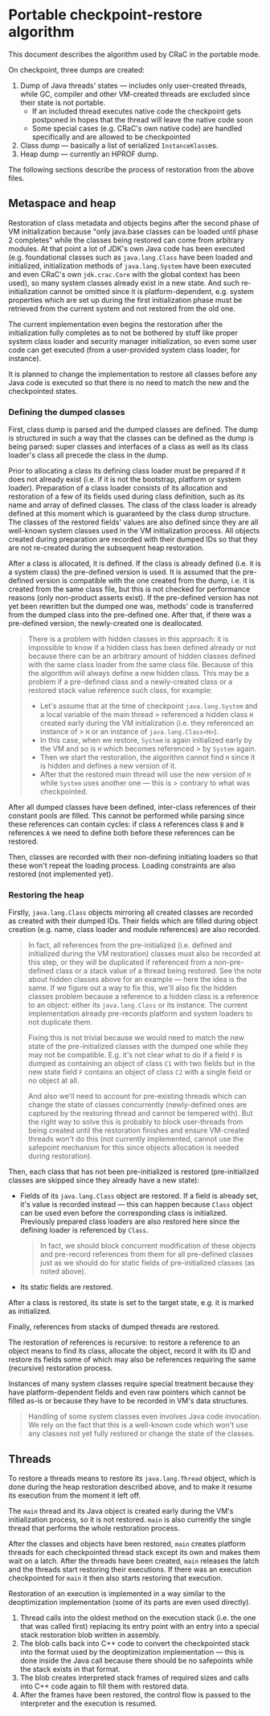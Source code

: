 # Portable checkpoint-restore algorithm

This document describes the algorithm used by CRaC in the portable mode.

On checkpoint, three dumps are created:

1. Dump of Java threads' states — includes only user-created threads, while GC, compiler and other VM-created threads
   are excluded since their state is not portable.
    - If an included thread executes native code the checkpoint gets postponed in hopes that the thread will leave the
      native code soon
    - Some special cases (e.g. CRaC's own native code) are handled specifically and are allowed to be checkpointed
2. Class dump — basically a list of serialized `InstanceKlass`es.
3. Heap dump — currently an HPROF dump.

The following sections describe the process of restoration from the above files.

## Metaspace and heap

Restoration of class metadata and objects begins after the second phase of VM initialization because "only java.base
classes can be loaded until phase 2 completes" while the classes being restored can come from arbitrary modules. At that
point a lot of JDK's own Java code has been executed (e.g. foundational classes such as `java.lang.Class` have been
loaded and initialized, initialization methods of `java.lang.System` have been executed and even CRaC's own
`jdk.crac.Core` with the global context has been used), so many system classes already exist in a new state. And such
re-initialization cannot be omitted since it is platform-dependent, e.g. system properties which are set up during the
first initialization phase must be retrieved from the current system and not restored from the old one.

The current implementation even begins the restoration after the initialization fully completes as to not be bothered
by stuff like proper system class loader and security manager initialization, so even some user code can get executed
(from a user-provided system class loader, for instance).

It is planned to change the implementation to restore all classes before any Java code is executed so that there is no
need to match the new and the checkpointed states.

### Defining the dumped classes

First, class dump is parsed and the dumped classes are defined. The dump is structured in such a way that the classes
can be defined as the dump is being parsed: super classes and interfaces of a class as well as its class loader's class
all precede the class in the dump.

Prior to allocating a class its defining class loader must be prepared if it does not already exist (i.e. if it is not
the bootstrap, platform or system loader). Preparation of a class loader consists of its allocation and restoration of
a few of its fields used during class definition, such as its name and array of defined classes. The class of the class
loader is already defined at this moment which is guaranteed by the class dump structure. The classes of the restored
fields' values are also defined since they are all well-known system classes used in the VM initialization process. All
objects created during preparation are recorded with their dumped IDs so that they are not re-created during the
subsequent heap restoration.

After a class is allocated, it is defined. If the class is already defined (i.e. it is a system class) the pre-defined
version is used. It is assumed that the pre-defined version is compatible with the one created from the dump, i.e. it is
created from the same class file, but this is not checked for performance reasons (only non-product asserts exist). If
the pre-defined version has not yet been rewritten but the dumped one was, methods' code is transferred from the dumped
class into the pre-defined one. After that, if there was a pre-defined version, the newly-created one is deallocated.

> There is a problem with hidden classes in this approach: it is impossible to know if a hidden class has been defined
> already or not because there can be an arbitrary amount of hidden classes defined with the same class loader from the
> same class file. Because of this the algorithm will always define a new hidden class. This may be a problem if a
> pre-defined class and a newly-created class or a restored stack value reference such class, for example:
>  - Let's assume that at the time of checkpoint `java.lang.System` and a local variable of the main thread
     >    referenced a hidden class `H` created early during the VM initialization (i.e. they referenced an instance of
     >    `H` or an instance of `java.lang.Class<H>`).
>  - In this case, when we restore, `System` is again initialized early by the VM and so is `H` which becomes referenced
     >    by `System` again.
>  - Then we start the restoration, the algorithm cannot find `H` since it is hidden and defines a new version of it.
>  - After that the restored main thread will use the new version of `H` while `System` uses another one — this is
     >    contrary to what was checkpointed.

After all dumped classes have been defined, inter-class references of their constant pools are filled. This cannot be
performed while parsing since these references can contain cycles: if class `A` references class `B` and `B` references
`A` we need to define both before these references can be restored.

Then, classes are recorded with their non-defining initiating loaders so that these won't repeat the loading process.
Loading constraints are also restored (not implemented yet).

### Restoring the heap

Firstly, `java.lang.Class` objects mirroring all created classes are recorded as created with their dumped IDs. Their
fields which are filled during object creation (e.g. name, class loader and module references) are also recorded.

> In fact, all references from the pre-initialized (i.e. defined and initialized during the VM restoration) classes must
> also be recorded at this step, or they will be duplicated if referenced from a non-pre-defined class or a stack value
> of a thread being restored. See the note about hidden classes above for an example — here the idea is the same. If we
> figure out a way to fix this, we'll also fix the hidden classes problem because a reference to a hidden class is a
> reference to an object: either its `java.lang.Class` or its instance. The current implementation already pre-records
> platform and system loaders to not duplicate them.
>
> Fixing this is not trivial because we would need to match the new state of the pre-initialized classes with the
> dumped one while they may not be compatible. E.g. it's not clear what to do if a field `F` is dumped as containing an
> object of class `C1` with two fields but in the new state field `F` contains an object of class `C2` with a single
> field or no object at all.
>
> And also we'll need to account for pre-existing threads which can change the state of classes concurrently
> (newly-defined ones are captured by the restoring thread and cannot be tempered with). But the right way to solve this
> is probably to block user-threads from being created until the restoration finishes and ensure VM-created threads
> won't do this (not currently implemented, cannot use the safepoint mechanism for this since objects allocation is
> needed during restoration).

Then, each class that has not been pre-initialized is restored (pre-initialized classes are skipped since they already
have a new state):

- Fields of its `java.lang.Class` object are restored. If a field is already set, it's value is recorded instead — this
  can happen because `Class` object can be used even before the corresponding class is initialized. Previously prepared
  class loaders are also restored here since the defining loader is referenced by `Class`.
  > In fact, we should block concurrent modification of these objects and pre-record references from them for all
  pre-defined classes just as we should do for static fields of pre-initialized classes (as noted above).
- Its static fields are restored.

After a class is restored, its state is set to the target state, e.g. it is marked as initialized.

Finally, references from stacks of dumped threads are restored.

The restoration of references is recursive: to restore a reference to an object means to find its class, allocate the
object, record it with its ID and restore its fields some of which may also be references requiring the same (recursive)
restoration process.

Instances of many system classes require special treatment because they have platform-dependent fields and even raw
pointers which cannot be filled as-is or because they have to be recorded in VM's data structures.

> Handling of some system classes even involves Java code invocation. We rely on the fact that this is a well-known code
> which won't use any classes not yet fully restored or change the state of the classes.

## Threads

To restore a threads means to restore its `java.lang.Thread` object, which is done during the heap restoration described
above, and to make it resume its execution from the moment it left off.

The `main` thread and its Java object is created early during the VM's initialization process, so it is not restored.
`main` is also currently the single thread that performs the whole restoration process.

After the classes and objects have been restored, `main` creates platform threads for each checkpointed thread stack
except its own and makes them wait on a latch. After the threads have been created, `main` releases the latch and the
threads start restoring their executions. If there was an execution checkpointed for `main` it then also starts
restoring that execution.

Restoration of an execution is implemented in a way similar to the deoptimization implementation (some of its parts
are even used directly).

1. Thread calls into the oldest method on the execution stack (i.e. the one that was called first) replacing its entry
   point with an entry into a special stack restoration blob written in assembly.
2. The blob calls back into C++ code to convert the checkpointed stack into the format used by the deoptimization
   implementation — this is done inside the Java call because there should be no safepoints while the stack exists in
   that format.
3. The blob creates interpreted stack frames of required sizes and calls into C++ code again to fill them with restored
   data.
4. After the frames have been restored, the control flow is passed to the interpreter and the execution is resumed.
